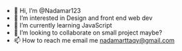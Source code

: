 - 👋 Hi, I’m @Nadamar123
- 👀 I’m interested in Design and front end web dev
- 🌱 I’m currently learning JavaScript
- 💞️ I’m looking to collaborate on small project maybe?
- 📫 How to reach me email me nadamarttaqy@gmail.com

<!---
Nadamar123/Nadamar123 is a ✨ special ✨ repository because its `README.md` (this file) appears on your GitHub profile.
You can click the Preview link to take a look at your changes.
--->
